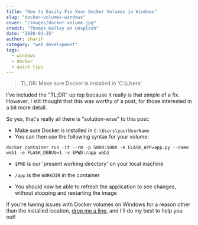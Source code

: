```yaml
---
title: "How to Easily Fix Your Docker Volumes in Windows"
slug: "docker-volumes-windows"
cover: "/images/docker-volume.jpg"
credit: "Thomas Kelley on Unsplash"
date: "2020-03-25"
author: sharif
category: "web development"
tags:
  - windows
  - docker
  - quick tips
---
```


<span id='top'></span>

> TL;DR: Make sure Docker is installed in 'C:\Users'

<!-- end -->

I've included the "TL;DR" up top because it really is that simple of a fix. However, I still thought that this was worthy of a post, for those interested in a bit more detail.

So yes, that's really all there is "solution-wise" to this post:

- Make sure Docker is installed in `C:\Users\yourUserName`
- You can then use the following syntax for your volume:

`docker container run -it --rm -p 5000:5000 -e FLASK_APP=app.py --name web1 -e FLASK_DEBUG=1 -v $PWD:/app web1`

- `$PWD` is our 'present working directory' on your local machine

- `/app` is the `WORKDIR` in the container

- You should now be able to refresh the application to see changes, without stopping and restarting the image

If you're having issues with Docker volumes on Windows for a reason other than the installed location, [drop me a line](https://twitter.com/sharifElkassed), and I'll do my best to help you out!
